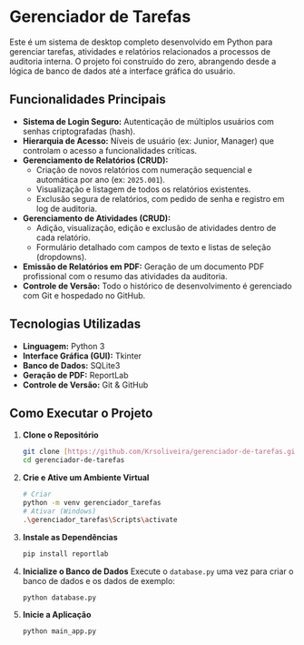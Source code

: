 # Gerenciador de Tarefas 

Este é um sistema de desktop completo desenvolvido em Python para gerenciar tarefas, atividades e relatórios relacionados a processos de auditoria interna. O projeto foi construído do zero, abrangendo desde a lógica de banco de dados até a interface gráfica do usuário.

## Funcionalidades Principais
- **Sistema de Login Seguro:** Autenticação de múltiplos usuários com senhas criptografadas (hash).
- **Hierarquia de Acesso:** Níveis de usuário (ex: Junior, Manager) que controlam o acesso a funcionalidades críticas.
- **Gerenciamento de Relatórios (CRUD):**
    - Criação de novos relatórios com numeração sequencial e automática por ano (ex: `2025.001`).
    - Visualização e listagem de todos os relatórios existentes.
    - Exclusão segura de relatórios, com pedido de senha e registro em log de auditoria.
- **Gerenciamento de Atividades (CRUD):**
    - Adição, visualização, edição e exclusão de atividades dentro de cada relatório.
    - Formulário detalhado com campos de texto e listas de seleção (dropdowns).
- **Emissão de Relatórios em PDF:** Geração de um documento PDF profissional com o resumo das atividades da auditoria.
- **Controle de Versão:** Todo o histórico de desenvolvimento é gerenciado com Git e hospedado no GitHub.

## Tecnologias Utilizadas
* **Linguagem:** Python 3
* **Interface Gráfica (GUI):** Tkinter
* **Banco de Dados:** SQLite3
* **Geração de PDF:** ReportLab
* **Controle de Versão:** Git & GitHub

## Como Executar o Projeto

1.  **Clone o Repositório**
    ```bash
    git clone [https://github.com/Krsoliveira/gerenciador-de-tarefas.git](https://github.com/Krsoliveira/gerenciador-de-tarefas.git)
    cd gerenciador-de-tarefas
    ```
2.  **Crie e Ative um Ambiente Virtual**
    ```bash
    # Criar
    python -m venv gerenciador_tarefas
    # Ativar (Windows)
    .\gerenciador_tarefas\Scripts\activate
    ```
3.  **Instale as Dependências**
    ```bash
    pip install reportlab
    ```
4.  **Inicialize o Banco de Dados**
    Execute o `database.py` uma vez para criar o banco de dados e os dados de exemplo:
    ```bash
    python database.py
    ```
5.  **Inicie a Aplicação**
    ```bash
    python main_app.py
    ```
